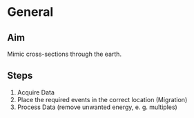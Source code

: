 # General

## Aim

Mimic cross-sections through the earth.

## Steps

1. Acquire Data
2. Place the required events in the correct location (Migration)
3. Process Data (remove unwanted energy, e. g. multiples)
